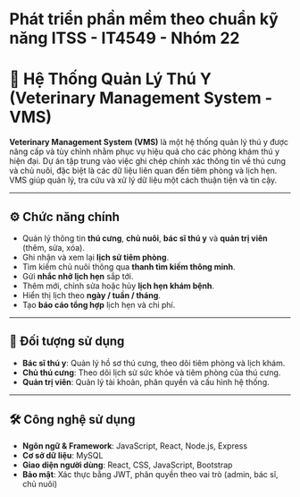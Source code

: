 # Phát triển phần mềm theo chuẩn kỹ năng ITSS - IT4549 - Nhóm 22
# 🐾 Hệ Thống Quản Lý Thú Y (Veterinary Management System - VMS)

**Veterinary Management System (VMS)** là một hệ thống quản lý thú y được nâng cấp và tùy chỉnh nhằm phục vụ hiệu quả cho các phòng khám thú y hiện đại. Dự án tập trung vào việc ghi chép chính xác thông tin về thú cưng và chủ nuôi, đặc biệt là các dữ liệu liên quan đến tiêm phòng và lịch hẹn. VMS giúp quản lý, tra cứu và xử lý dữ liệu một cách thuận tiện và tin cậy.

---

## ⚙️ Chức năng chính

- Quản lý thông tin **thú cưng**, **chủ nuôi**, **bác sĩ thú y** và **quản trị viên** (thêm, sửa, xóa).
- Ghi nhận và xem lại **lịch sử tiêm phòng**.
- Tìm kiếm chủ nuôi thông qua **thanh tìm kiếm thông minh**.
- Gửi **nhắc nhở lịch hẹn** sắp tới.
- Thêm mới, chỉnh sửa hoặc hủy **lịch hẹn khám bệnh**.
- Hiển thị lịch theo **ngày / tuần / tháng**.
- Tạo **báo cáo tổng hợp** lịch hẹn và chi phí.

---

## 👤 Đối tượng sử dụng

- **Bác sĩ thú y**: Quản lý hồ sơ thú cưng, theo dõi tiêm phòng và lịch khám.
- **Chủ thú cưng**: Theo dõi lịch sử sức khỏe và tiêm phòng của thú cưng.
- **Quản trị viên**: Quản lý tài khoản, phân quyền và cấu hình hệ thống.

---

## 🛠️ Công nghệ sử dụng

- **Ngôn ngữ & Framework**: JavaScript, React, Node.js, Express
- **Cơ sở dữ liệu**: MySQL
- **Giao diện người dùng**: React, CSS, JavaScript, Bootstrap
- **Bảo mật**: Xác thực bằng JWT, phân quyền theo vai trò (admin, bác sĩ, chủ nuôi)
